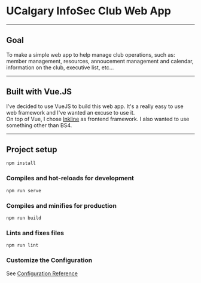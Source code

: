 # UCalgary InfoSec Club Web App
- - -
## Goal
To make a simple web app to help manage club operations, such as: member management, resources, annoucement management and calendar, information on the club, executive list, etc...
- - -
## Built with Vue.JS
I've decided to use VueJS to build this web app. It's a really easy to use web framework and I've wanted an excuse to use it.  
On top of Vue, I chose [Inkline](https://inkline.io) as frontend framework. I also wanted to use something other than BS4.
- - -
## Project setup
```
npm install
```

### Compiles and hot-reloads for development
```
npm run serve
```

### Compiles and minifies for production
```
npm run build
```

### Lints and fixes files
```
npm run lint
```

### Customize the Configuration
See [Configuration Reference](https://cli.vuejs.org/config/)
